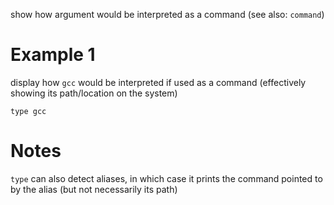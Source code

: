 show how argument would be interpreted as a command
(see also: `command`)

# Example 1
display how `gcc` would be interpreted if used as a command (effectively showing its path/location on the system)
```
type gcc
```

# Notes
`type` can also detect aliases, in which case it prints the command pointed to by the alias (but not necessarily its path)
